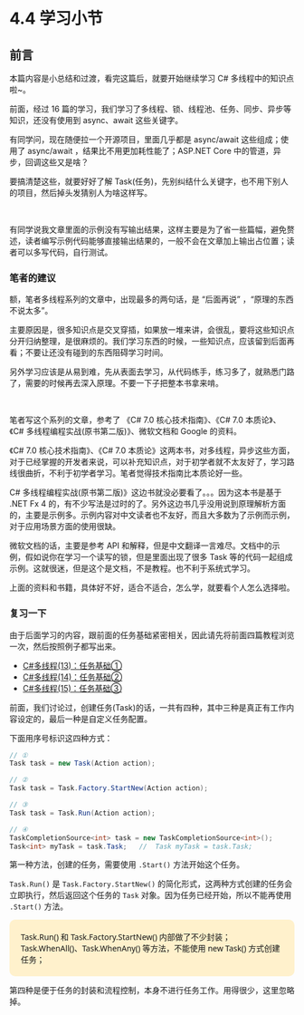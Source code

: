 # 4.4 学习小节

## 前言

本篇内容是小总结和过渡，看完这篇后，就要开始继续学习 C# 多线程中的知识点啦~。

前面，经过 16 篇的学习，我们学习了多线程、锁、线程池、任务、同步、异步等知识，还没有使用到 async、await 这些关键字。

有同学问，现在随便拉一个开源项目，里面几乎都是 async/await 这些组成；使用了 async/await ，结果比不用更加耗性能了；ASP.NET Core 中的管道，异步，回调这些又是啥？

要搞清楚这些，就要好好了解 Task(任务)，先别纠结什么关键字，也不用下别人的项目，然后掉头发猜别人为啥这样写。 

<br />

有同学说我文章里面的示例没有写输出结果，这样主要是为了省一些篇幅，避免赘述，读者编写示例代码能够直接输出结果的，一般不会在文章加上输出占位置；读者可以多写代码，自行测试。

### 笔者的建议

额，笔者多线程系列的文章中，出现最多的两句话，是 “后面再说” ，“原理的东西不说太多”。

主要原因是，很多知识点是交叉穿插，如果放一堆来讲，会很乱，要将这些知识点分开归纳整理，是很麻烦的。我们学习东西的时候，一些知识点，应该留到后面再看；不要让还没有碰到的东西阻碍学习时间。

另外学习应该是从易到难，先从表面去学习，从代码练手，练习多了，就熟悉门路了，需要的时候再去深入原理。不要一下子把整本书拿来啃。

<br />

笔者写这个系列的文章，参考了 《C# 7.0 核心技术指南》、《C# 7.0 本质论》、《C# 多线程编程实战(原书第二版)》、微软文档和 Google 的资料。

《C# 7.0 核心技术指南》、《C# 7.0 本质论》这两本书，对多线程，异步这些方面，对于已经掌握的开发者来说，可以补充知识点，对于初学者就不太友好了，学习路线很曲折，不利于初学者学习。笔者觉得技术指南比本质论好一些。

C# 多线程编程实战(原书第二版)》这边书就没必要看了。。。因为这本书是基于 .NET Fx 4 的，有不少写法是过时的了。另外这边书几乎没用说到原理解析方面的，主要是示例多。示例内容对中文读者也不友好，而且大多数为了示例而示例，对于应用场景方面的使用很缺。

微软文档的话，主要是参考 API 和解释，但是中文翻译一言难尽。文档中的示例，假如说你在学习一个读写的锁，但是里面出现了很多 Task 等的代码一起组成示例。这就很迷，但是这个是文档，不是教程。也不利于系统式学习。

上面的资料和书籍，具体好不好，适合不适合，怎么学，就要看个人怎么选择啦。

### 复习一下

由于后面学习的内容，跟前面的任务基础紧密相关，因此请先将前面四篇教程浏览一次，然后按照例子都写出来。

- [C#多线程(13)：任务基础①](https://www.cnblogs.com/whuanle/p/12792639.html)
- [C#多线程(14)：任务基础②](https://www.cnblogs.com/whuanle/p/12797269.html)
- [C#多线程(15)：任务基础③](https://www.cnblogs.com/whuanle/p/12802943.html)



前面，我们讨论过，创建任务(Task)的话，一共有四种，其中三种是真正有工作内容设定的，最后一种是自定义任务配置。

下面用序号标识这四种方式：

```csharp
// ①
Task task = new Task(Action action);
```

```csharp
// ②
Task task = Task.Factory.StartNew(Action action);
```

```csharp
// ③
Task task = Task.Run(Action action);
```

```csharp
// ④ 
TaskCompletionSource<int> task = new TaskCompletionSource<int>();
Task<int> myTask = task.Task;	//  Task myTask = task.Task;
```

第一种方法，创建的任务，需要使用 `.Start()` 方法开始这个任务。

`Task.Run()` 是 `Task.Factory.StartNew()` 的简化形式，这两种方式创建的任务会立即执行，然后返回这个任务的 `Task` 对象。因为任务已经开始，所以不能再使用 ` .Start()` 方法。

<p>
    <div style="color: rgb(23, 23, 23); font-family: &quot;Segoe UI&quot;, SegoeUI, &quot;Segoe WP&quot;, &quot;Helvetica Neue&quot;, Helvetica, Tahoma, Arial, sans-serif; background-color: rgb(255, 241, 204);border-radius: 10px;padding:20px;">
Task.Run() 和 Task.Factory.StartNew() 内部做了不少封装；<br />
Task.WhenAll()、Task.WhenAny() 等方法，不能使用 new Task() 方式创建任务；
</div>
</p>

第四种是便于任务的封装和流程控制，本身不进行任务工作。用得很少，这里忽略掉。